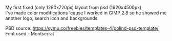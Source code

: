 My first fixed (only 1280x720px) layout from psd (1920x4500px) <br />
I've made color modifications 'cause I worked in GIMP 2.8 so he showed me another logo, search icon and backgrounds.

PSD source:
https://symu.co/freebies/templates-4/polind-psd-template/
Font used - Montserrat
